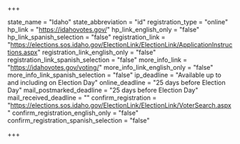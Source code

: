 +++

state_name = "Idaho"
state_abbreviation = "id"
registration_type = "online"
hp_link = "https://idahovotes.gov/"
hp_link_english_only = "false"
hp_link_spanish_selection = "false"
registration_link = "https://elections.sos.idaho.gov/ElectionLink/ElectionLink/ApplicationInstructions.aspx"
registration_link_english_only = "false"
registration_link_spanish_selection = "false"
more_info_link = "https://idahovotes.gov/voting/"
more_info_link_english_only = "false"
more_info_link_spanish_selection = "false"
ip_deadline = "Available up to and including on Election Day"
online_deadline = "25 days before Election Day"
mail_postmarked_deadline = "25 days before Election Day"
mail_received_deadline = ""
confirm_registration = "https://elections.sos.idaho.gov/ElectionLink/ElectionLink/VoterSearch.aspx"
confirm_registration_english_only = "false"
confirm_registration_spanish_selection = "false"

+++